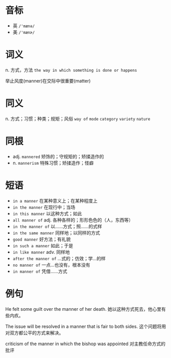 # 音标

- 英 `/'mænə/`
- 美 `/'mænɚ/`

# 词义

n. 方式，方法
`the way in which something is done or happens`



举止风度(manner)在交际中很重要(matter)

# 同义

n. 方式；习惯；种类；规矩；风俗
`way of` `mode` `category` `variety` `nature`

# 同根

- adj. `mannered` 矫饰的；守规矩的；矫揉造作的
- n. `mannerism` 特殊习惯；矫揉造作；怪癖

# 短语

- `in a manner` 在某种意义上；在某种程度上
- `in the manner` 在现行中；当场
- `in this manner` 以这种方式；如此
- `all manner of` adj. 各种各样的；形形色色的（人，东西等）
- `in the manner of` 以……方式；照……的式样
- `in the same manner` 同样地；以同样的方式
- `good manner` 好方法；有礼貌
- `in such a manner` 如此；于是
- `in like manner` adv. 同样地
- `after the manner of` …式的；仿效；学…的样
- `no manner of` 一点…也没有，根本没有
- `in manner of` 凭借……方式

# 例句

He felt some guilt over the manner of her death.
她以这种方式死去，他心里有些内疚。

The issue will be resolved in a manner that is fair to both sides.
这个问题将用对双方都公平的方式来解决。

criticism of the manner in which the bishop was appointed
对主教任命方式的批评


